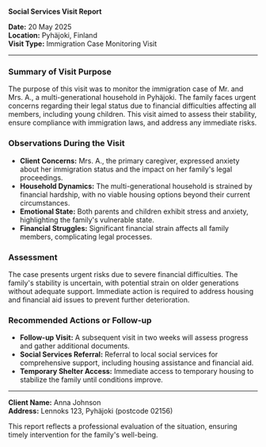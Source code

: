 

**Social Services Visit Report**

**Date:** 20 May 2025  
**Location:** Pyhäjoki, Finland  
**Visit Type:** Immigration Case Monitoring Visit  

---

### **Summary of Visit Purpose**

The purpose of this visit was to monitor the immigration case of Mr. and Mrs. A., a multi-generational household in Pyhäjoki. The family faces urgent concerns regarding their legal status due to financial difficulties affecting all members, including young children. This visit aimed to assess their stability, ensure compliance with immigration laws, and address any immediate risks.

### **Observations During the Visit**

- **Client Concerns:** Mrs. A., the primary caregiver, expressed anxiety about her immigration status and the impact on her family's legal proceedings.
- **Household Dynamics:** The multi-generational household is strained by financial hardship, with no viable housing options beyond their current circumstances.
- **Emotional State:** Both parents and children exhibit stress and anxiety, highlighting the family's vulnerable state.
- **Financial Struggles:** Significant financial strain affects all family members, complicating legal processes.

### **Assessment**

The case presents urgent risks due to severe financial difficulties. The family's stability is uncertain, with potential strain on older generations without adequate support. Immediate action is required to address housing and financial aid issues to prevent further deterioration.

### **Recommended Actions or Follow-up**

- **Follow-up Visit:** A subsequent visit in two weeks will assess progress and gather additional documents.
- **Social Services Referral:** Referral to local social services for comprehensive support, including housing assistance and financial aid.
- **Temporary Shelter Access:** Immediate access to temporary housing to stabilize the family until conditions improve.

---

**Client Name:** Anna Johnson  
**Address:** Lennoks 123, Pyhäjoki (postcode 02156)  

This report reflects a professional evaluation of the situation, ensuring timely intervention for the family's well-being.